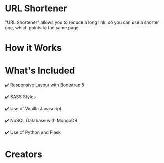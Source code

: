 # URL Shortener
"URL Shortener" allows you to reduce a long link, so you can use a shorter one, which points to the same page.

# How it Works

# What's Included
:heavy_check_mark: Responsive Layout with Bootstrap 5

:heavy_check_mark: SASS Styles

:heavy_check_mark: Use of Vanilla Javascript

:heavy_check_mark: NoSQL Database with MongoDB

:heavy_check_mark: Use of Python and Flask

# Creators

